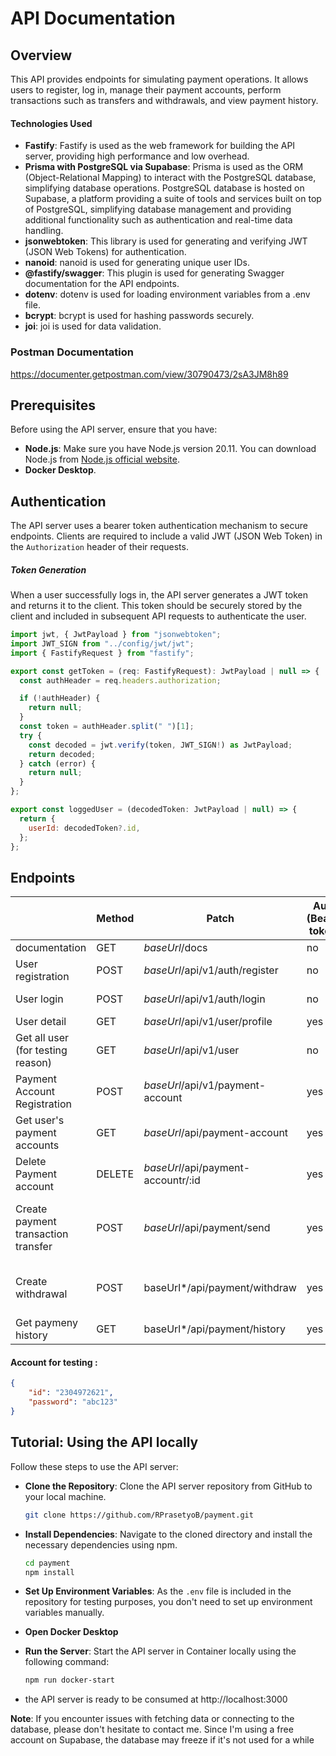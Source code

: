 # API Documentation

## Overview

This API provides endpoints for simulating payment operations. It allows users to register, log in, manage their payment accounts, perform transactions such as transfers and withdrawals, and view payment history.

#### Technologies Used

- **Fastify**: Fastify is used as the web framework for building the API server, providing high performance and low overhead.
- **Prisma with PostgreSQL via Supabase**: Prisma is used as the ORM (Object-Relational Mapping) to interact with the PostgreSQL database, simplifying database operations. PostgreSQL database is hosted on Supabase, a platform providing a suite of tools and services built on top of PostgreSQL, simplifying database management and providing additional functionality such as authentication and real-time data handling.
- **jsonwebtoken**: This library is used for generating and verifying JWT (JSON Web Tokens) for authentication.
- **nanoid**: nanoid is used for generating unique user IDs.
- **@fastify/swagger**: This plugin is used for generating Swagger documentation for the API endpoints.
- **dotenv**: dotenv is used for loading environment variables from a .env file.
- **bcrypt**: bcrypt is used for hashing passwords securely.
- **joi**: joi is used for data validation.

### Postman Documentation

https://documenter.getpostman.com/view/30790473/2sA3JM8h89

## Prerequisites

Before using the API server, ensure that you have:

- **Node.js**: Make sure you have Node.js version 20.11. You can download Node.js from [Node.js official website](https://nodejs.org/en/download).
- **Docker Desktop**.

## Authentication

The API server uses a bearer token authentication mechanism to secure endpoints. Clients are required to include a valid JWT (JSON Web Token) in the `Authorization` header of their requests.

##### Token Generation

When a user successfully logs in, the API server generates a JWT token and returns it to the client. This token should be securely stored by the client and included in subsequent API requests to authenticate the user.

```javascript
import jwt, { JwtPayload } from "jsonwebtoken";
import JWT_SIGN from "../config/jwt/jwt";
import { FastifyRequest } from "fastify";

export const getToken = (req: FastifyRequest): JwtPayload | null => {
  const authHeader = req.headers.authorization;

  if (!authHeader) {
    return null;
  }
  const token = authHeader.split(" ")[1];
  try {
    const decoded = jwt.verify(token, JWT_SIGN!) as JwtPayload;
    return decoded;
  } catch (error) {
    return null;
  }
};

export const loggedUser = (decodedToken: JwtPayload | null) => {
  return {
    userId: decodedToken?.id,
  };
};
```

## Endpoints

|                                     | Method | Patch                              | Auth (Bearer token) | Req.body                                                                         |
| ----------------------------------- | ------ | ---------------------------------- | ------------------- | -------------------------------------------------------------------------------- |
| documentation                       | GET    | *baseUrl*/docs                     | no                  | -                                                                                |
| User registration                   | POST   | *baseUrl*/api/v1/auth/register     | no                  | name: string, password: string                                                   |
| User login                          | POST   | *baseUrl*/api/v1/auth/login        | no                  | id: string, password: string                                                     |
| User detail                         | GET    | *baseUrl*/api/v1/user/profile      | yes                 | -                                                                                |
| Get all user (for testing reason)   | GET    | *baseUrl*/api/v1/user              | no                  | -                                                                                |
| Payment Account Registration        | POST   | *baseUrl*/api/v1/payment-account   | yes                 | account_name: string , account_number: string, type: string                      |
| Get user's payment accounts         | GET    | *baseUrl*/api/payment-account      | yes                 | -                                                                                |
| Delete Payment account              | DELETE | *baseUrl*/api/payment-accountr/:id | yes                 | -                                                                                |
| Create payment transaction transfer | POST   | *baseUrl*/api/payment/send         | yes                 | payment_account_id: number, amount: number, currency: string, to_address: string |
| Create withdrawal                   | POST   | baseUrl*/api/payment/withdraw      | yes                 | payment_account_id:  number, amount: number, currency: string                    |
| Get paymeny history                 | GET    | baseUrl*/api/payment/history       | yes                 | -                                                                                |

#### Account for testing :

```json
{
    "id": "2304972621",
    "password": "abc123"
}
```

## Tutorial: Using the API locally

Follow these steps to use the API server:

- **Clone the Repository**: Clone the API server repository from GitHub to your local machine.
  
  ```bash
  git clone https://github.com/RPrasetyoB/payment.git
  ```

- **Install Dependencies**: Navigate to the cloned directory and install the necessary dependencies using npm.
  
  ```bash
  cd payment
  npm install
  ```

- **Set Up Environment Variables**: As the `.env` file is included in the repository for testing purposes, you don't need to set up environment variables manually.

- **Open Docker Desktop**

- **Run the Server**: Start the API server in Container locally using the following command:
  
  ```bash
  npm run docker-start
  ```

- the API server is ready to be consumed at http://localhost:3000

**Note**:
If you encounter issues with fetching data or connecting to the database, please don't hesitate to contact me. Since I'm using a free account on Supabase, the database may freeze if it's not used for a while
